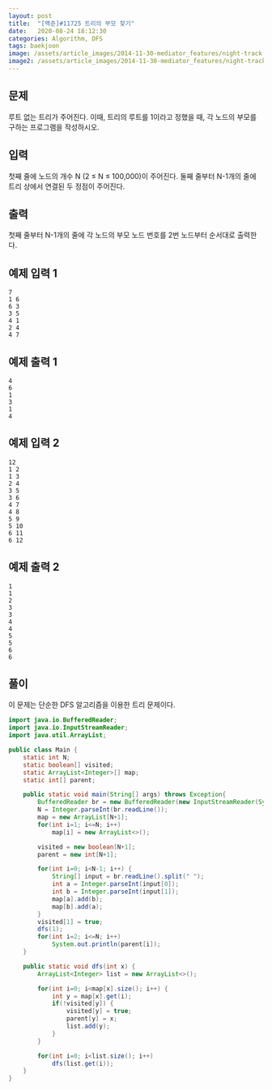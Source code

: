 ```yaml
---
layout: post
title:  "[백준]#11725 트리의 부모 찾기"
date:   2020-08-24 18:12:30
categories: Algorithm, DFS
tags: baekjoon
image: /assets/article_images/2014-11-30-mediator_features/night-track.JPG
image2: /assets/article_images/2014-11-30-mediator_features/night-track-mobile.JPG
---
```


문제
--------------------

루트 없는 트리가 주어진다. 이때, 트리의 루트를 1이라고 정했을 때, 각 노드의 부모를 구하는 프로그램을 작성하시오.

입력
---------------------------

첫째 줄에 노드의 개수 N (2 ≤ N ≤ 100,000)이 주어진다. 둘째 줄부터 N-1개의 줄에 트리 상에서 연결된 두 정점이 주어진다.

출력
----------------

첫째 줄부터 N-1개의 줄에 각 노드의 부모 노드 번호를 2번 노드부터 순서대로 출력한다.

예제 입력 1 
----------------------

```
7
1 6
6 3
3 5
4 1
2 4
4 7
```

예제 출력 1 
------------------------

```
4
6
1
3
1
4
```

예제 입력 2
----------------------

```
12
1 2
1 3
2 4
3 5
3 6
4 7
4 8
5 9
5 10
6 11
6 12
```

예제 출력 2
------------------------

```
1
1
2
3
3
4
4
5
5
6
6
```

풀이
--------------------------

이 문제는 단순한 DFS 알고리즘을 이용한 트리 문제이다.

```java
import java.io.BufferedReader;
import java.io.InputStreamReader;
import java.util.ArrayList;

public class Main {
    static int N;
    static boolean[] visited;
    static ArrayList<Integer>[] map;
    static int[] parent;

    public static void main(String[] args) throws Exception{
        BufferedReader br = new BufferedReader(new InputStreamReader(System.in));
        N = Integer.parseInt(br.readLine());
        map = new ArrayList[N+1];
        for(int i=1; i<=N; i++)
            map[i] = new ArrayList<>();

        visited = new boolean[N+1];
        parent = new int[N+1];

        for(int i=0; i<N-1; i++) {
            String[] input = br.readLine().split(" ");
            int a = Integer.parseInt(input[0]);
            int b = Integer.parseInt(input[1]);
            map[a].add(b);
            map[b].add(a);
        }
        visited[1] = true;
        dfs(1);
        for(int i=2; i<=N; i++)
            System.out.println(parent[i]);
    }

    public static void dfs(int x) {
        ArrayList<Integer> list = new ArrayList<>();

        for(int i=0; i<map[x].size(); i++) {
            int y = map[x].get(i);
            if(!visited[y]) {
                visited[y] = true;
                parent[y] = x;
                list.add(y);
            }
        }

        for(int i=0; i<list.size(); i++)
            dfs(list.get(i));
    }
}
```
